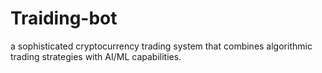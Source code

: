 # Traiding-bot
a sophisticated cryptocurrency trading system that combines algorithmic trading strategies with AI/ML capabilities.
